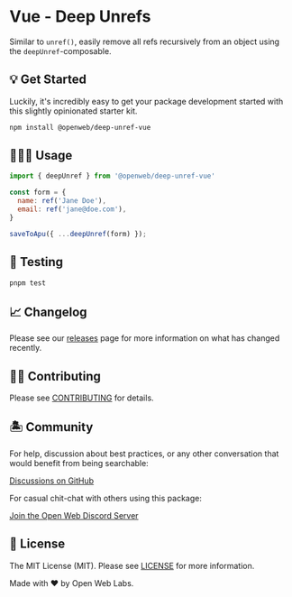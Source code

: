# Vue - Deep Unrefs

Similar to `unref()`, easily remove all refs recursively from an object using the `deepUnref`-composable.

## 💡 Get Started

Luckily, it's incredibly easy to get your package development started with this slightly opinionated starter kit.

```bash
npm install @openweb/deep-unref-vue
```

## 👩🏽‍💻 Usage

```js
import { deepUnref } from '@openweb/deep-unref-vue'

const form = {
  name: ref('Jane Doe'),
  email: ref('jane@doe.com'),
}

saveToApu({ ...deepUnref(form) });
```

## 🧪 Testing

```bash
pnpm test
```

## 📈 Changelog

Please see our [releases](https://github.com/meemalabs/deep-unref-vue/releases) page for more information on what has changed recently.

## 💪🏼 Contributing

Please see [CONTRIBUTING](.github/CONTRIBUTING.md) for details.

## 🏝 Community

For help, discussion about best practices, or any other conversation that would benefit from being searchable:

[Discussions on GitHub](https://github.com/openweblabs/deep-unref-vue/discussions)

For casual chit-chat with others using this package:

[Join the Open Web Discord Server](https://discord.ow3.org)

## 📄 License

The MIT License (MIT). Please see [LICENSE](LICENSE.md) for more information.

Made with ❤️ by Open Web Labs.
